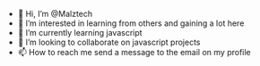 - 👋 Hi, I’m @Malztech
- 👀 I’m interested in learning from others and gaining a lot here
- 🌱 I’m currently learning javascript
- 💞️ I’m looking to collaborate on javascript projects
- 📫 How to reach me send a message to the email on my profile 

<!---
Malztech/Malztech is a ✨ special ✨ repository because its `README.md` (this file) appears on your GitHub profile.
You can click the Preview link to take a look at your changes.
--->
